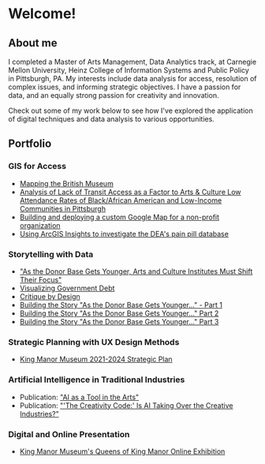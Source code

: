 # Welcome!

## About me

I completed a Master of Arts Management, Data Analytics track, at Carnegie Mellon University, Heinz College of Information Systems and Public Policy in Pittsburgh, PA. My interests include data analysis for access, resolution of complex issues, and informing strategic objectives. I have a passion for data, and an equally strong passion for creativity and innovation. 

Check out some of my work below to see how I've explored the application of digital techniques and data analysis to various opportunities.

## Portfolio

### GIS for Access

 - [Mapping the British Museum](https://jamijoj.github.io/GIS-Portfolio/mappingthebritishmuseum.html)
 - [Analysis of Lack of Transit Access as a Factor to Arts & Culture Low Attendance Rates of Black/African American and Low-Income Communities in Pittsburgh](https://jamijoj.github.io/GIS-Portfolio/project1.html)
 - [Building and deploying a custom Google Map for a non-profit organization](https://jamijoj.github.io/GIS-Portfolio/assignment1.html)
 - [Using ArcGIS Insights to investigate the DEA's pain pill database](https://jamijoj.github.io/GIS-Portfolio/DEApainpilldatabase.html)

### Storytelling with Data
 - ["As the Donor Base Gets Younger, Arts and Culture Institutes Must Shift Their Focus"](https://carnegiemellon.shorthandstories.com/-shifting-money--changing-donors/index.html)
 - [Visualizing Government Debt](https://jamijoj.github.io/jamila-portfolio/dataviz2.html)
 - [Critique by Design](https://jamijoj.github.io/jamila-portfolio/dataviz3&4.html)
 - [Building the Story "As the Donor Base Gets Younger..." - Part 1](https://jamijoj.github.io/jamila-portfolio/finalpart1.html)
 - [Building the Story "As the Donor Base Gets Younger..." Part 2](https://jamijoj.github.io/jamila-portfolio/finalpart2.html)
 - [Building the Story "As the Donor Base Gets Younger..." Part 3](https://jamijoj.github.io/jamila-portfolio/finalpart3.html)

### Strategic Planning with UX Design Methods
- [King Manor Museum 2021-2024 Strategic Plan](https://static1.squarespace.com/static/5ef3ad9e35f57066d6bf11b9/t/617984bef9638966485a8e4c/1635353793108/KM+Strategic+Plan+2021-24.pdf)

### Artificial Intelligence in Traditional Industries
 - Publication: ["AI as a Tool in the Arts"](https://amt-lab.org/blog/2020/1/ai-as-a-tool-in-the-arts?rq=Jamila)
 - Publication: ["'The Creativity Code:' Is AI Taking Over the Creative Industries?"](https://amt-lab.org/reviews/2019/11/the-creativity-code-is-ai-taking-over-creative-industries?rq=Jamila)

### Digital and Online Presentation
- [King Manor Museum's Queens of King Manor Online Exhibition](https://www.kingmanor.org/queens-of-king-manor)
